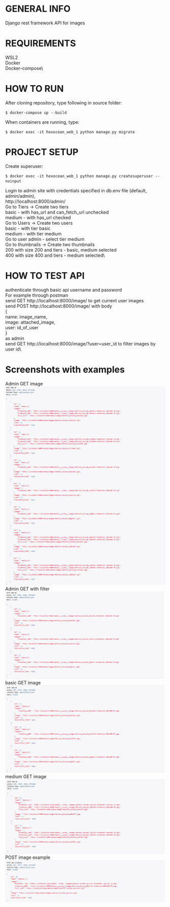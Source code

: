 # GENERAL INFO
Django rest framework API for images

# REQUIREMENTS
WSL2\
Docker\
Docker-compose\

# HOW TO RUN
After cloning repository, type following in source folder:
```
$ docker-compose up --build
```
When containers are running, type:
```
$ docker exec -it hexocean_web_1 python manage.py migrate
```

# PROJECT SETUP
Create superuser:
```
$ docker exec -it hexocean_web_1 python manage.py createsuperuser --noinput
```
Login to admin site with credentials specified in db.env file (default, admin/admin),\
http://localhost:8000/admin/ \
Go to Tiers -> Create two tiers\
basic - with has_url and can_fetch_url unchecked\
medium - with has_url checked\
Go to Users -> Create two users\
basic - with tier basic\
medium - with tier medium\
Go to user admin - select tier medium\
Go to thumbnails -> Create two thumbnails\
200 with size 200 and tiers - basic, medium selected\
400 with size 400 and tiers - medium selected\

# HOW TO TEST API
authenticate through basic api username and password\
For example through postman  \
send GET http://localhost:8000/image/ to get current user images  \
send POST http://localhost:8000/image/ with body   \
{\
  name: image_name,\
  image: attached_image,\
  user: id_of_user\
 }\
 as admin\
 send GET http://localhost:8000/image/?user=user_id to filter images by user id\

# Screenshots with examples
Admin GET image\
![Alt text](https://github.com/brosiak/HexOcean/blob/main/images_example/admin_get.png?raw=true "Admin get image")
Admin GET with filter\
![Alt text](https://github.com/brosiak/HexOcean/blob/main/images_example/admin_get_filter.png?raw=true "Admin get with filter")
basic GET image\
![Alt text](https://github.com/brosiak/HexOcean/blob/main/images_example/basic_get.png?raw=true "basic get image")
medium GET image\
![Alt text](https://github.com/brosiak/HexOcean/blob/main/images_example/medium_get.png?raw=true "medium get image")
POST image example
![Alt text](https://github.com/brosiak/HexOcean/blob/main/images_example/post_example.png?raw=true "Post image example")



